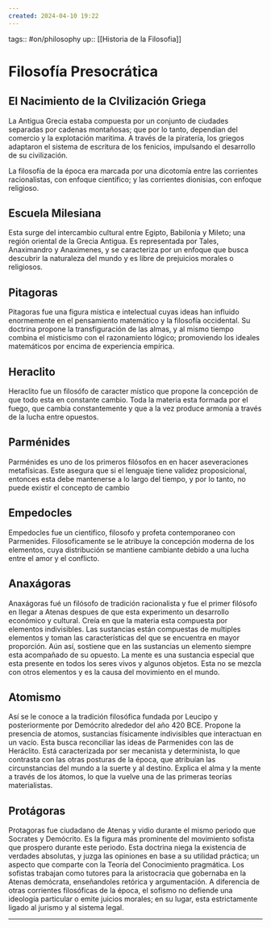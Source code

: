 ```yaml
---
created: 2024-04-10 19:22
---
```

tags:: #on/philosophy 
up:: [[Historia de la Filosofia]]
# Filosofía Presocrática
## El Nacimiento de la CIvilización Griega
La Antigua Grecia estaba compuesta por un conjunto de ciudades separadas por cadenas montañosas; que por lo tanto, dependian del comercio y la explotación maritima. A través de la piratería, los griegos adaptaron el sistema de escritura de los fenicios, impulsando el desarrollo de su civilización.

La filosofía de la época era marcada por una dicotomía entre las corrientes racionalistas, con enfoque científico; y las corrientes dionisias, con enfoque religioso.

## Escuela Milesiana
Esta surge del intercambio cultural entre Egipto, Babilonia y Mileto; una región oriental de la Grecia Antigua. Es representada por Tales, Anaximandro y Anaximenes, y se caracteriza por un enfoque que busca descubrir la naturaleza del mundo y es libre de prejuicios morales o religiosos.

## Pitagoras
Pitagoras fue una figura mística e intelectual cuyas ideas han influido enormemente en el pensamiento matemático y la filosofía occidental. Su doctrina propone la transfiguración de las almas, y al mismo tiempo combina el misticismo con el razonamiento lógico; promoviendo los ideales matemáticos por encima de experiencia empírica.

## Heraclito
Heraclito fue un filosófo de caracter místico que propone la concepción de que todo esta en constante cambio. Toda la materia esta formada por el fuego, que cambia constantemente y que a la vez produce armonía a través de la lucha entre opuestos.

## Parménides
Parménides es uno de los primeros filósofos en en hacer aseveraciones metafísicas. Este asegura que si el lenguaje tiene validez proposicional, entonces esta debe mantenerse a lo largo del tiempo, y por lo tanto, no puede existir el concepto de cambio

## Empedocles
Empedocles fue un cientifico, filosofo y profeta contemporaneo con Parmenides. Filosoficamente se le atribuye la concepción moderna de los elementos, cuya distribución se mantiene cambiante debido a una lucha entre el amor y el conflicto.

## Anaxágoras
Anaxágoras fué un filósofo de tradición racionalista y fue el primer filósofo en llegar a Atenas despues de que esta experimento un desarrollo económico y cultural. Creía en que la materia esta compuesta por elementos indivisibles. Las sustancias están compuestas de multiples elementos y toman las características del que se encuentra en mayor proporción. Aún así, sostiene que en las sustancias un elemento siempre esta acompañado de su opuesto. La mente es una sustancia especial que esta presente en todos los seres vivos y algunos objetos. Esta no se mezcla con otros elementos y es la causa del movimiento en el mundo.

## Atomismo
Así se le conoce a la tradición filosófica fundada por Leucipo y posteriormente por Demócrito alrededor del año 420 BCE. Propone la presencia de atomos, sustancias físicamente indivisibles que interactuan en un vacío. Esta busca reconciliar las ideas de Parmenides con las de Heráclito. Está caracterizada por ser mecanista y determinista, lo que contrasta con las otras posturas de la época, que atribuían las circunstancias del mundo a la suerte y al destino. Explica el alma y la mente a través de los átomos, lo que la vuelve una de las primeras teorías materialistas.

## Protágoras
Protagoras fue ciudadano de Atenas y vidio durante el mismo periodo que Socrates y Demócrito. Es la figura más prominente del movimiento sofista que prospero durante este periodo. Esta doctrina niega la existencia de verdades absolutas, y juzga las opiniones en base a su utilidad práctica; un aspecto que comparte con la Teoría del Conocimiento pragmática. Los sofistas trabajan como tutores para la aristocracia que gobernaba en la Atenas demócrata, enseñandoles retórica y argumentación. A diferencia de otras corrientes filosóficas de la época, el sofismo no defiende una ideología particular o emite juicios morales; en su lugar, esta estrictamente ligado al jurismo y al sistema legal.
___
